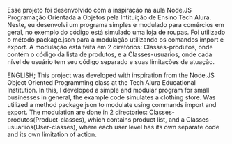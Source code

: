 Esse projeto foi desenvolvido com a inspiração na aula Node.JS Programação Orientada a Objetos pela Intituição de Ensino Tech Alura.
Neste, eu desenvolvi um programa simples e modulado para comércios em geral, no exemplo do código está simulado uma loja de roupas.
Foi utilizado o método package.json para a modulação utilizando os comandos import e export.
A modulação está feita em 2 diretórios: Classes-produtos, onde contém o código da lista de produtos, e a Classes-usuarios, onde cada nível de usuário tem seu código separado e suas limitações de atuação.

ENGLISH;
This project was developed with inspiration from the Node.JS Object Oriented Programming class at the Tech Alura Educational Institution.
In this, I developed a simple and modular program for small businesses in general, the example code simulates a clothing store.
Was utilized a method package.json to modulate using commands import and export.
The modulation are done in 2 directories: Classes-produtos(Product-classes), which contains product list, and a Classes-usuariios(User-classes), where each user level has its own separate code and its own limitation of action. 
